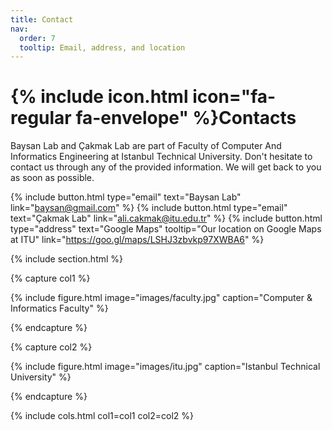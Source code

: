 ```yaml
---
title: Contact
nav:
  order: 7
  tooltip: Email, address, and location
---
```


# {% include icon.html icon="fa-regular fa-envelope" %}Contacts

Baysan Lab and Çakmak Lab are part of Faculty of Computer And Informatics Engineering at Istanbul Technical University. Don't hesitate to contact us through any of the provided information. We will get back to you as soon as possible.  

{%
  include button.html
  type="email"
  text="Baysan Lab"
  link="baysan@gmail.com"
%}
{%
  include button.html
  type="email"
  text="Çakmak Lab"
  link="ali.cakmak@itu.edu.tr"
%}
{%
  include button.html
  type="address"
  text="Google Maps"
  tooltip="Our location on Google Maps at ITU"
  link="https://goo.gl/maps/LSHJ3zbvkp97XWBA6"
%}

{% include section.html %}

{% capture col1 %}

{%
  include figure.html
  image="images/faculty.jpg"
  caption="Computer & Informatics Faculty"
%}

{% endcapture %}

{% capture col2 %}

{%
  include figure.html
  image="images/itu.jpg"
  caption="Istanbul Technical University"
%}

{% endcapture %}

{% include cols.html col1=col1 col2=col2 %}


